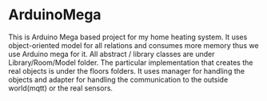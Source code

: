 # ArduinoMega
This is Arduino Mega based project for my home heating system. It uses object-oriented model for all relations and consumes more memory thus we use Arduino mega for it. All abstract / library classes are under Library/Room/Model folder. The particular implementation that creates the real objects is under the floors folders. 
It uses manager for handling the objects and adapter for handling the communication to the outside world(mqtt) or the real sensors.
